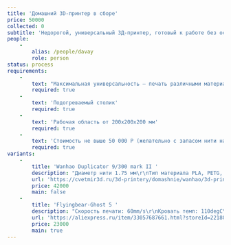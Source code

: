 ```yaml
---
title: 'Домашний 3D-принтер в сборе'
price: 50000
collected: 0
subtitle: 'Недорогой, универсальный 3Д-принтер, готовый к работе без особенных знаний в электронике'
people:
    -
        alias: /people/davay
        role: person
status: process
requirements:
    -
        text: "Максимальная универсальность — печать различными материалами\r\n  - PLA\r\n  - ABS\r\n  - FLEX\r\n  - PETG"
        required: true
    -
        text: 'Подогреваемый столик'
        required: true
    -
        text: 'Рабочая область от 200х200х200 мм'
        required: true
    -
        text: 'Стоимость не выше 50 000 Р (желательно с запасом нити на первое время)'
        required: true
variants:
    -
        title: 'Wanhao Duplicator 9/300 mark II '
        description: "Диаметр нити 1.75 мм\r\nТип материала PLA, PETG, Flex\r\nРазмер области построения 300×300×400 мм э"
        url: 'https://cvetmir3d.ru/3d-printery/domashnie/wanhao/3d-printer_wanhao_duplicator_9-300/'
        price: 42000
        main: false
    -
        title: 'Flyingbear-Ghost 5 '
        description: "Скорость печати: 60mm/s\r\nКровать темп: 110degC\r\nТолщина нарезки: 0.05-0.3\r\nЯзык: English, French, Russian, German\r\nМаксимальная скорость печати: 150 mm/s\r\nТип интерфейса: USB\r\nЛомтик программного обеспечения: Cura\r\nЭл. напряжение: 110-220 V\r\nФормат файла: STL , OBJ , DAE , AMF\r\nДиаметр сопла: 0.4\r\nАвтоматическое выравнивание: no\r\nМаксимальный размер печати: 255*210*200mm\r\nТехнология инжекционного метода литья: FDM\r\nPrinter size: 390*340*420mm\r\nLayer thickness: 0.05-0.3mm\r\nExtruder Temperature: Max 260 Degree Celsius\r\nHot bed temperature: 60-110 Degree Celsius\r\nXY-axis positiong accuracy: 0.012mm\r\nZ-axis positioning accuracy: 0.004mm\r\nConnectivity: WiFi,TF Card,USB"
        url: 'https://aliexpress.ru/item/33057687661.html?storeId=2218051&spm=2114.12010612.8148356.4.382cac24DbaSOt'
        price: 23000
        main: true
---
```



